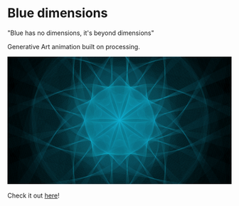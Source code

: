 # Blue dimensions

"Blue has no dimensions, it's beyond dimensions"

Generative Art animation built on processing.

<p align="center">
 <img src="build/render/20180722-213112.png" alt="generative">
</p>

Check it out [here](https://vimeo.com/281261581)!
